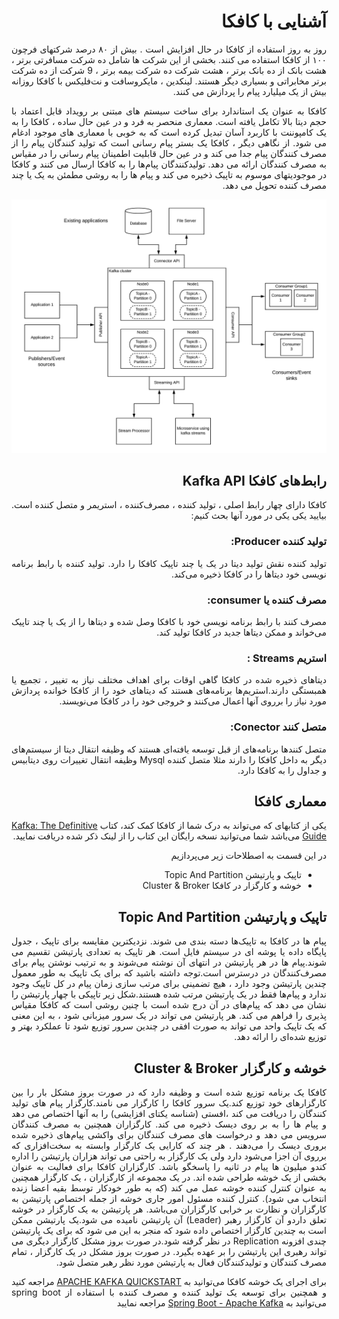 <div dir='rtl' align="justify">

# آشنایی با کافکا
روز به روز استفاده از کافکا در حال افزایش است . بیش از ۸۰ درصد  شرکتهای فرچون ۱۰۰  از کافکا استفاده می کنند. بخشی از این شرکت ها شامل ده شرکت مسافرتی برتر ، هشت بانک از ده بانک برتر ، هشت شرکت ده شرکت بیمه برتر ، 9 شرکت از ده شرکت برتر مخابراتی و بسیاری دیگر هستند. لینکدین ، مایکروسافت و نت‌فلیکس با کافکا روزانه بیش از یک میلیارد پیام را  پردازش می کنند.


کافکا به عنوان یک استاندارد برای ساخت سیستم های مبتنی بر رویداد قابل 
اعتماد با حجم دیتا بالا تکامل یافته است. معماری منحصر به فرد و در عین حال ساده ، کافکا را به یک کامپوننت با کاربرد آسان تبدیل کرده است که به خوبی با معماری های موجود ادغام می شود. از نگاهی دیگر ، کافکا یک بستر پیام رسانی است که تولید کنندگان پیام را از مصرف کنندگان پیام جدا می کند و در عین حال قابلیت اطمینان پیام رسانی را در مقیاس به مصرف کنندگان ارائه می دهد. تولیدکنندگان پیام‌ها را به کافکا ارسال می کنند و کافکا در موجودیتهای  موسوم به تاپیک ذخیره می کند و پیام ها را به روشی مطمئن به یک یا چند مصرف کننده تحویل می دهد. 

![Event-Driven-Architecture-Kafka-Pattern](Event-Driven-Architecture-Kafka-Pattern.png)


## رابط‌های کافکا Kafka API
کافکا دارای چهار  رابط اصلی ، تولید کننده ، مصرف‌کننده ، استریمر و متصل کننده  است. بیایید یکی یکی در مورد آنها بحث کنیم:
### تولید کننده Producer:
تولید کننده نقش تولید دیتا در یک یا چند تاپیک کافکا را دارد. تولید کننده با رابط برنامه نویسی خود دیتاها را در کافکا ذخیره می‌کند.
### مصرف کننده یا consumer:
مصرف کنند با رابط برنامه نویسی خود با کافکا وصل شده و دیتاها را از یک یا چند تاپیک می‌خواند و ممکن دیتاها جدید در کافکا تولید کند.
### استریم Streams :
دیتاهای ذخیره شده در کافکا گاهی اوقات برای اهداف مختلف نیاز به  تغییر ، تجمیع یا همبستگی دارند.استریم‌ها برنامه‌های هستند که دیتاهای خود را از کافکا خوانده پردازش مورد نیاز را برروی آنها اعمال می‌کنند  و خروجی خود را در کافکا می‌نویسند.
### متصل کنند Conector:
متصل کنندها برنامه‌های از قبل توسعه یافته‌ای هستند که وظیفه انتقال دیتا از سیستم‌های دیگر به داخل کافکا را دارند مثلا متصل کننده‌ Mysql وظیفه انتقال تغییرات روی دیتابیس و جداول را به کافکا دارد.


## معماری کافکا
یکی از کتابهای که می‌تواند به درک شما از کافکا کمک کند، کتاب [Kafka: The Definitive Guide](https://www.confluent.io/resources/kafka-the-definitive-guide/) می‌باشد شما می‌توانید نسخه رایگان این کتاب را از لینک ذکر شده دریافت نمایید. 

در این قسمت به اصطلاحات زیر می‌پردازیم
 
- تاپیک و پارتیشن‌ Topic And Partition 
- خوشه و کارگزار در کافکا Cluster & Broker  


## تاپیک و پارتیشن‌ Topic And Partition
پیام ها در کافکا به تاپیک‌ها دسته بندی می شوند. نزدیکترین مقایسه برای تاپیک ، جدول پایگاه داده یا پوشه ای در سیستم فایل است. هر تاپیک به تعدادی پارتیشن تقسیم می شوند.پیام ها  در هر پارتیشن در انتهای آن نوشته می‌شوند و به ترتیب نوشتن پیام برای مصرف‌کنندگان در درسترس است.توجه داشته باشید که برای یک تاپیک به طور معمول چندین پارتیشن وجود دارد ، هیچ تضمینی برای مرتب سازی زمان پیام در کل تاپیک وجود ندارد و پیام‌ها فقط در یک پارتیشن مرتب شده هستند.شکل زیر تاپیکی با چهار پارتیشن را نشان می دهد که پیام‌های در آن درج شده است با چنین  روشی است که کافکا مقیاس پذیری را فراهم می کند. هر پارتیشن می تواند در یک سرور میزبانی شود ، به این معنی که یک تاپیک واحد می تواند به صورت افقی در چندین سرور توزیع شود تا عملکرد بهتر و توزیع شده‌ای را ارائه دهد.

## خوشه و کارگزار  Cluster & Broker
کافکا یک برنامه توزیع شده است و وظیفه دارد که در صورت بروز مشکل بار را بین کارگزارهای خود توزیع کند.یک سرور کافکا را کارگزار می نامند.کارگزار پیام های تولید کنندگان را دریافت می کند ،افستی (شناسه یکتای افزایشی) را به آنها اختصاص می دهد و پیام ها را به بر روی دیسک ذخیره می کند. کارگزاران همچنین به مصرف کنندگان سرویس می دهد و درخواست های مصرف کنندگان برای  واکشی پیام‌های ذخیره شده بروری دیسک را  می‌دهند . هر چند که کارایی یک کارگزار وابسته به سخت‌افزاری که برروی آن اجزا می‌شود دارد ولی  یک کارگزار به راحتی می تواند هزاران پارتیشن را اداره کندو میلیون ها پیام در ثانیه را پاسخگو باشد.
کارگزاران کافکا برای فعالیت به عنوان بخشی از یک خوشه طراحی شده اند. در یک مجموعه از کارگزاران ، یک کارگزار همچنین به عنوان کنترل کننده خوشه عمل می کند (که به طور خودکار توسط بقیه اعضا زنده انتخاب می شود). کنترل کننده مسئول امور جاری خوشه از جمله اختصاص پارتیشن به کارگزاران و نظارت بر خرابی کارگزاران می‌باشد. هر پارتیشن  به یک کارگزار در خوشه تعلق داردو آن کارگزار رهبر (Leader) آن پارتیشن نامیده می شود.یک پارتیشن ممکن است به چندین کارگزار اختصاص داده شود که منجر به این می شود که برای یک پارتیشن چندی افزونه Replication در نظر گرفته شود.در صورت بروز مشکل  کارگزار دیگری می تواند رهبری این پارتیشن را بر عهده بگیرد. در صورت بروز مشکل در یک کارگزار ، تمام مصرف کنندگان و تولیدکنندگان فعال به پارتیشن مورد نظر رهبر متصل شود.

برای اجرای یک خوشه کافکا می‌توانید به  [APACHE KAFKA QUICKSTART](https://kafka.apache.org/quickstart) مراجعه کنید و همچنین 
برای توسعه یک تولید کننده و مصرف کننده با استفاده از spring boot می‌توانید به [Spring Boot - Apache Kafka](https://www.tutorialspoint.com/spring_boot/spring_boot_apache_kafka.htm) مراجعه نمایید


</div>